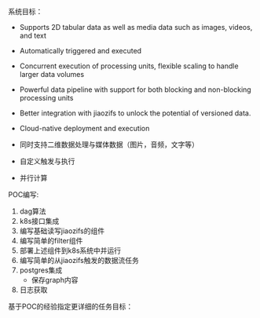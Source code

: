 系统目标：
* Supports 2D tabular data as well as media data such as images, videos, and text
* Automatically triggered and executed
* Concurrent execution of processing units, flexible scaling to handle larger data volumes
* Powerful data pipeline with support for both blocking and non-blocking processing units
* Better integration with jiaozifs to unlock the potential of versioned data.
* Cloud-native deployment and execution


* 同时支持二维数据处理与媒体数据（图片，音频，文字等）
* 自定义触发与执行
* 并行计算

POC编写:

1. dag算法
2. k8s接口集成
3. 编写基础读写jiaozifs的组件
4. 编写简单的filter组件
5. 部署上述组件到k8s系统中并运行
5. 编写简单的从jiaozifs触发的数据流任务
3. postgres集成
    * 保存graph内容
4. 日志获取

基于POC的经验指定更详细的任务目标：
